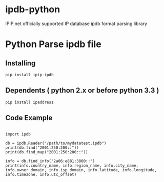 # ipdb-python
IPIP.net officially supported IP database ipdb format parsing library

# Python Parse ipdb file

## Installing
<pre>
<code>pip install ipip-ipdb</code>
</pre>

## Dependents ( python 2.x or before python 3.3 )
<pre><code>pip install ipaddress</code></pre>

## Code Example
  <pre><code>
import ipdb

db = ipdb.Reader("/path/to/mydatatest.ipdb")
print(db.find("2001:250:200::"))
print(db.find_map("2001:250:200::"))

info = db.find_info("2a06:e881:3800::")
print(info.country_name, info.region_name, info.city_name, info.owner_domain, info.isp_domain, info.latitude, info.longitude, info.timezone, info.utc_offset)
  </pre></code>
